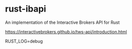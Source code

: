 # rust-ibapi
An implementation of the Interactive Brokers API for Rust

https://interactivebrokers.github.io/tws-api/introduction.html

RUST_LOG=debug 